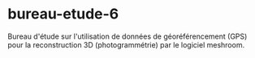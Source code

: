 # bureau-etude-6

Bureau d'étude sur l'utilisation de données de géoréférencement (GPS) pour la reconstruction 3D (photogrammétrie) par le logiciel meshroom.
